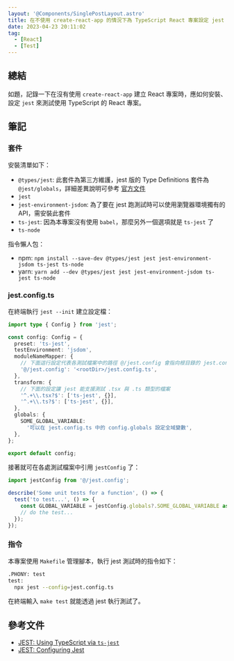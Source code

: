 ```yaml
---
layout: '@Components/SinglePostLayout.astro'
title: 在不使用 create-react-app 的情況下為 TypeScript React 專案設定 jest
date: 2023-04-23 20:11:02
tag:
  - [React]
  - [Test]
---
```


## 總結

如題，記錄一下在沒有使用 `create-react-app` 建立 React 專案時，應如何安裝、設定 `jest` 來測試使用 TypeScript 的 React 專案。

## 筆記

### 套件

安裝清單如下：

- `@types/jest`: 此套件為第三方維護，jest 版的 Type Definitions 套件為 `@jest/globals`，詳細差異說明可參考 [官方文件](https://jestjs.io/docs/getting-started#type-definitions)
- `jest`
- `jest-environment-jsdom`: 為了要在 jest 跑測試時可以使用瀏覽器環境獨有的 API，需安裝此套件
- `ts-jest`: 因為本專案沒有使用 `babel`，那麼另外一個選項就是 `ts-jest` 了
- `ts-node`

指令懶人包：

- npm: `npm install --save-dev @types/jest jest jest-environment-jsdom ts-jest ts-node`
- yarn: `yarn add --dev @types/jest jest jest-environment-jsdom ts-jest ts-node`

### jest.config.ts

在終端執行 `jest --init` 建立設定檔：

```ts
import type { Config } from 'jest';

const config: Config = {
  preset: 'ts-jest',
  testEnvironment: 'jsdom',
  moduleNameMapper: {
    // 下面這行設定代表各測試檔案中的路徑 @/jest.config 會指向根目錄的 jest.config.ts 檔案
    '@/jest.config': '<rootDir>/jest.config.ts',
  },
  transform: {
    // 下面的設定讓 jest 能支援測試 .tsx 與 .ts 類型的檔案
    '^.+\\.tsx?$': ['ts-jest', {}],
    '^.+\\.ts?$': ['ts-jest', {}],
  },
  globals: {
    SOME_GLOBAL_VARIABLE:
      '可以在 jest.config.ts 中的 config.globals 設定全域變數',
  },
};

export default config;
```

接著就可在各處測試檔案中引用 `jestConfig` 了：

```ts
import jestConfig from '@/jest.config';

describe('Some unit tests for a function', () => {
  test('to test...', () => {
    const GLOBAL_VARIABLE = jestConfig.globals?.SOME_GLOBAL_VARIABLE as string;
    // do the test...
  });
});
```

### 指令

本專案使用 `Makefile` 管理腳本，執行 jest 測試時的指令如下：

```bash
.PHONY: test
test:
  npx jest --config=jest.config.ts
```

在終端輸入 `make test` 就能透過 jest 執行測試了。

## 參考文件

- [JEST: Using TypeScript via `ts-jest`](https://jestjs.io/docs/getting-started#via-ts-jest)
- [JEST: Configuring Jest](https://jestjs.io/docs/configuration)
